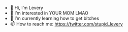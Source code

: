 - 👋 Hi, I’m Levery
- 👀 I’m interested in YOUR MOM LMAO
- 🌱 I’m currently learning how to get bitches
- 📫 How to reach me: https://twitter.com/stupid_levery
